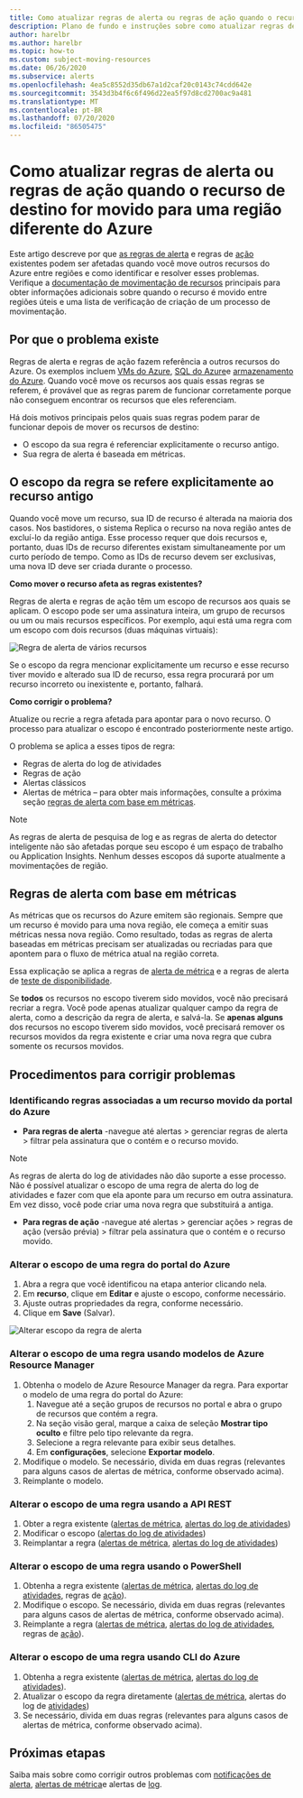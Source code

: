 ```yaml
---
title: Como atualizar regras de alerta ou regras de ação quando o recurso de destino for movido para uma região diferente do Azure
description: Plano de fundo e instruções sobre como atualizar regras de alerta ou regras de ação quando o recurso de destino for movido para uma região diferente do Azure.
author: harelbr
ms.author: harelbr
ms.topic: how-to
ms.custom: subject-moving-resources
ms.date: 06/26/2020
ms.subservice: alerts
ms.openlocfilehash: 4ea5c8552d35db67a1d2caf20c0143c74cdd642e
ms.sourcegitcommit: 3543d3b4f6c6f496d22ea5f97d8cd2700ac9a481
ms.translationtype: MT
ms.contentlocale: pt-BR
ms.lasthandoff: 07/20/2020
ms.locfileid: "86505475"
---
```

# <a name="how-to-update-alert-rules-or-action-rules-when-their-target-resource-moves-to-a-different-azure-region"></a>Como atualizar regras de alerta ou regras de ação quando o recurso de destino for movido para uma região diferente do Azure

Este artigo descreve por que [as regras de alerta](./alerts-overview.md) e regras de [ação](./alerts-action-rules.md) existentes podem ser afetadas quando você move outros recursos do Azure entre regiões e como identificar e resolver esses problemas. Verifique a [documentação de movimentação de recursos](../../azure-resource-manager/management/move-region.md) principais para obter informações adicionais sobre quando o recurso é movido entre regiões úteis e uma lista de verificação de criação de um processo de movimentação.

## <a name="why-the-problem-exists"></a>Por que o problema existe

Regras de alerta e regras de ação fazem referência a outros recursos do Azure. Os exemplos incluem [VMs do Azure](../../site-recovery/azure-to-azure-tutorial-migrate.md), [SQL do Azure](../../azure-sql/database/move-resources-across-regions.md)e [armazenamento do Azure](../../storage/common/storage-account-move.md). Quando você move os recursos aos quais essas regras se referem, é provável que as regras parem de funcionar corretamente porque não conseguem encontrar os recursos que eles referenciam.

Há dois motivos principais pelos quais suas regras podem parar de funcionar depois de mover os recursos de destino:

- O escopo da sua regra é referenciar explicitamente o recurso antigo.
- Sua regra de alerta é baseada em métricas.

## <a name="rule-scope-explicitly-refers-to-the-old-resource"></a>O escopo da regra se refere explicitamente ao recurso antigo

Quando você move um recurso, sua ID de recurso é alterada na maioria dos casos. Nos bastidores, o sistema Replica o recurso na nova região antes de excluí-lo da região antiga. Esse processo requer que dois recursos e, portanto, duas IDs de recurso diferentes existam simultaneamente por um curto período de tempo. Como as IDs de recurso devem ser exclusivas, uma nova ID deve ser criada durante o processo. 

**Como mover o recurso afeta as regras existentes?**

Regras de alerta e regras de ação têm um escopo de recursos aos quais se aplicam. O escopo pode ser uma assinatura inteira, um grupo de recursos ou um ou mais recursos específicos.
Por exemplo, aqui está uma regra com um escopo com dois recursos (duas máquinas virtuais):

![Regra de alerta de vários recursos](media/alerts-resource-move/multi-resource-alert-rule.png)

Se o escopo da regra mencionar explicitamente um recurso e esse recurso tiver movido e alterado sua ID de recurso, essa regra procurará por um recurso incorreto ou inexistente e, portanto, falhará.

**Como corrigir o problema?**

Atualize ou recrie a regra afetada para apontar para o novo recurso. O processo para atualizar o escopo é encontrado posteriormente neste artigo.

O problema se aplica a esses tipos de regra:

- Regras de alerta do log de atividades
- Regras de ação
- Alertas clássicos
- Alertas de métrica – para obter mais informações, consulte a próxima seção [regras de alerta com base em métricas](#alert-rules-based-on-metrics).

> [!NOTE]
> As regras de alerta de pesquisa de log e as regras de alerta do detector inteligente não são afetadas porque seu escopo é um espaço de trabalho ou Application Insights. Nenhum desses escopos dá suporte atualmente a movimentações de região.

## <a name="alert-rules-based-on-metrics"></a>Regras de alerta com base em métricas

As métricas que os recursos do Azure emitem são regionais. Sempre que um recurso é movido para uma nova região, ele começa a emitir suas métricas nessa nova região. Como resultado, todas as regras de alerta baseadas em métricas precisam ser atualizadas ou recriadas para que apontem para o fluxo de métrica atual na região correta.

Essa explicação se aplica a regras de [alerta de métrica](alerts-metric-overview.md) e a regras de alerta de [teste de disponibilidade](../app/monitor-web-app-availability.md).

Se **todos** os recursos no escopo tiverem sido movidos, você não precisará recriar a regra. Você pode apenas atualizar qualquer campo da regra de alerta, como a descrição da regra de alerta, e salvá-la.
Se **apenas alguns** dos recursos no escopo tiverem sido movidos, você precisará remover os recursos movidos da regra existente e criar uma nova regra que cubra somente os recursos movidos.

## <a name="procedures-to-fix-problems"></a>Procedimentos para corrigir problemas

### <a name="identifying-rules-associated-with-a-moved-resource-from-the-azure-portal"></a>Identificando regras associadas a um recurso movido da portal do Azure

- **Para regras de alerta** -navegue até alertas > gerenciar regras de alerta > filtrar pela assinatura que o contém e o recurso movido.
> [!NOTE]
> As regras de alerta do log de atividades não dão suporte a esse processo. Não é possível atualizar o escopo de uma regra de alerta do log de atividades e fazer com que ela aponte para um recurso em outra assinatura. Em vez disso, você pode criar uma nova regra que substituirá a antiga.

- **Para regras de ação** -navegue até alertas > gerenciar ações > regras de ação (versão prévia) > filtrar pela assinatura que o contém e o recurso movido.

### <a name="change-scope-of-a-rule-from-the-azure-portal"></a>Alterar o escopo de uma regra do portal do Azure

1. Abra a regra que você identificou na etapa anterior clicando nela.
2. Em **recurso**, clique em **Editar** e ajuste o escopo, conforme necessário.
3. Ajuste outras propriedades da regra, conforme necessário.
4. Clique em **Save** (Salvar).

![Alterar escopo da regra de alerta](media/alerts-resource-move/change-alert-rule-scope.png)

### <a name="change-the-scope-of-a-rule-using-azure-resource-manager-templates"></a>Alterar o escopo de uma regra usando modelos de Azure Resource Manager

1. Obtenha o modelo de Azure Resource Manager da regra.  Para exportar o modelo de uma regra do portal do Azure:
   1. Navegue até a seção grupos de recursos no portal e abra o grupo de recursos que contém a regra.
   2. Na seção visão geral, marque a caixa de seleção **Mostrar tipo oculto** e filtre pelo tipo relevante da regra.
   3. Selecione a regra relevante para exibir seus detalhes.
   4. Em **configurações**, selecione **Exportar modelo**.
2. Modifique o modelo. Se necessário, divida em duas regras (relevantes para alguns casos de alertas de métrica, conforme observado acima).
3. Reimplante o modelo.

### <a name="change-scope-of-a-rule-using-rest-api"></a>Alterar o escopo de uma regra usando a API REST

1. Obter a regra existente ([alertas de métrica](/rest/api/monitor/metricalerts/get), [alertas do log de atividades](/rest/api/monitor/activitylogalerts/get))
2. Modificar o escopo ([alertas do log de atividades](/rest/api/monitor/activitylogalerts/update))
3. Reimplantar a regra ([alertas de métrica](/rest/api/monitor/metricalerts/createorupdate), [alertas do log de atividades](/rest/api/monitor/activitylogalerts/createorupdate))

### <a name="change-scope-of-a-rule-using-powershell"></a>Alterar o escopo de uma regra usando o PowerShell

1. Obtenha a regra existente ([alertas de métrica](/powershell/module/az.monitor/get-azmetricalertrulev2), [alertas do log de atividades](/powershell/module/az.monitor/get-azactivitylogalert), regras de [ação](/powershell/module/az.alertsmanagement/get-azactionrule)).
2. Modifique o escopo. Se necessário, divida em duas regras (relevantes para alguns casos de alertas de métrica, conforme observado acima).
3. Reimplante a regra ([alertas de métrica](/powershell/module/az.monitor/add-azmetricalertrulev2), [alertas do log de atividades](/powershell/module/az.monitor/enable-azactivitylogalert), regras de [ação](/powershell/module/az.alertsmanagement/set-azactionrule)).

### <a name="change-the-scope-of-a-rule-using-azure-cli"></a>Alterar o escopo de uma regra usando CLI do Azure

1.  Obtenha a regra existente ([alertas de métrica](/cli/azure/monitor/metrics/alert?view=azure-cli-latest#az-monitor-metrics-alert-show), [alertas do log de atividades](/cli/azure/monitor/activity-log/alert#az-monitor-activity-log-alert-list)).
2.  Atualizar o escopo da regra diretamente ([alertas de métrica](/cli/azure/monitor/metrics/alert#az-monitor-metrics-alert-update), alertas do log de [atividades](/cli/azure/monitor/activity-log/alert/scope))
3.  Se necessário, divida em duas regras (relevantes para alguns casos de alertas de métrica, conforme observado acima).

## <a name="next-steps"></a>Próximas etapas

Saiba mais sobre como corrigir outros problemas com [notificações de alerta](alerts-troubleshoot.md), [alertas de métrica](alerts-troubleshoot-metric.md)e alertas de [log](alerts-troubleshoot-log.md). 
